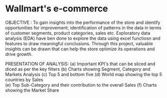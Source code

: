 # Wallmart's e-commerce

OBJECTIVE :
To gain insights into the performance of the store and identify opportunities for improvement; identification of patterns in the data in terms of customer segments, product categories, sales etc. Exploratory data analysis (EDA) have ben done to explore the data using excel functiosn and features to draw meaningful conclusions. Through this project, valuable insights can be drawn that can help the store optimize its operations and drive growth.

PRESENTATION OF ANALYSIS:
(a)	Important KPI's that can be sliced and diced as per the key filters	
(b)	Charts showing Segment, Category and Markets Analysis
(c)	Top 5 and bottom five
(d)	World map showing the top 5 countries by Sales		
(e)	Top Sub-Category and their contribution to the overall Sales
(f)	Charts showing the Market Share
